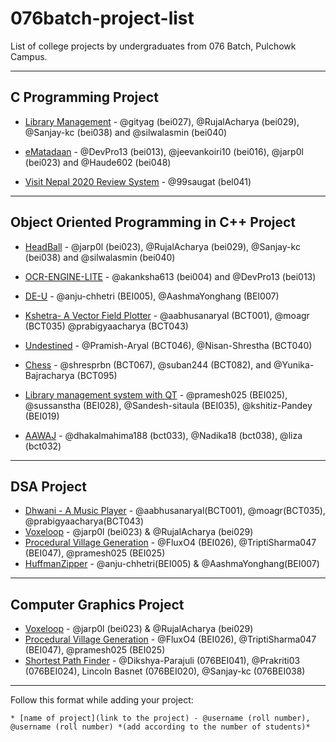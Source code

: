 # 076batch-project-list
List of college projects by undergraduates from 076 Batch, Pulchowk Campus.

---

## C Programming Project
* [Library Management](https://github.com/silwalasmin/library_management_system) - @gityag (bei027), @RujalAcharya (bei029), @Sanjay-kc (bei038) and @silwalasmin (bei040)

* [eMatadaan](https://github.com/jarp0l/eMatadaan) - @DevPro13 (bei013), @jeevankoiri10 (bei016), @jarp0l (bei023) and @Haude602 (bei048)

* [Visit Nepal 2020 Review System](https://github.com/99saugat/C-Programming-Project/blob/main/Project.pdf) - @99saugat (bel041)

---

## Object Oriented Programming in C++ Project
* [HeadBall](https://github.com/RujalAcharya/HeadBall) - @jarp0l (bei023), @RujalAcharya (bei029), @Sanjay-kc (bei038) and @silwalasmin (bei040)

* [OCR-ENGINE-LITE](https://github.com/DevPro13/OCR-ENGINE-LITE) - @akanksha613 (bei004) and @DevPro13 (bei013)

* [DE-U](https://github.com/anju-chhetri/DE-U) - @anju-chhetri (BEI005), @AashmaYonghang (BEI007)

* [Kshetra- A Vector Field Plotter](https://github.com/aabhusanaryal/Kshetra) - @aabhusanaryal (BCT001), @moagr (BCT035) @prabigyaacharya (BCT043)

* [Undestined](https://github.com/Pramish-Aryal/Undestined) - @Pramish-Aryal (BCT046), @Nisan-Shrestha (BCT040)

* [Chess](https://github.com/Yunika-Bajracharya/Chess) - @shresprbn (BCT067), @suban244 (BCT082), and @Yunika-Bajracharya (BCT095)

* [Library management system with QT](https://github.com/pramesh025/LibraryMS) - @pramesh025 (BEI025), @sussanstha (BEI028), @Sandesh-sitaula (BEI035), @kshitiz-Pandey (BEI019)

* [AAWAJ](https://github.com/dhakalmahima188/Aawaj) - @dhakalmahima188 (bct033), @Nadika18 (bct038), @liza (bct032)

---

## DSA Project
* [Dhwani - A Music Player](https://github.com/aabhusanaryal/dhwani) - @aabhusanaryal(BCT001), @moagr(BCT035), @prabigyaacharya(BCT043)
* [Voxeloop](https://github.com/jarp0l/Voxeloop) - @jarp0l (bei023) & @RujalAcharya (bei029)
* [Procedural Village Generation](https://github.com/pramesh025/Procedural-Village-Generation) - @FluxO4 (BEI026), @TriptiSharma047 (BEI047), @pramesh025 (BEI025) 
* [HuffmanZipper](https://github.com/anju-chhetri/HuffmanZipper) - @anju-chhetri(BEI005) & @AashmaYonghang(BEI007)

---

## Computer Graphics Project
* [Voxeloop](https://github.com/jarp0l/Voxeloop) - @jarp0l (bei023) & @RujalAcharya (bei029)
* [Procedural Village Generation](https://github.com/pramesh025/Procedural-Village-Generation) - @FluxO4 (BEI026), @TriptiSharma047 (BEI047), @pramesh025 (BEI025) 
* [Shortest Path Finder](https://github.com/Sanjay-kc/ShortestPathFinder) - @Dikshya-Parajuli (076BEI041), @Prakriti03 (076BEI024), Lincoln Basnet (076BEI020), @Sanjay-kc (076BEI038)

---

Follow this format while adding your project:

```
* [name of project](link to the project) - @username (roll number), @username (roll number) *(add according to the number of students)*
```
